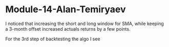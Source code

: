 # Module-14-Alan-Temiryaev


I noticed that increasing the short and long window for SMA, while keeping a 3-month offset 
increased actuals returns by a few points. 

For the 3rd step of backtesting the algo I see 